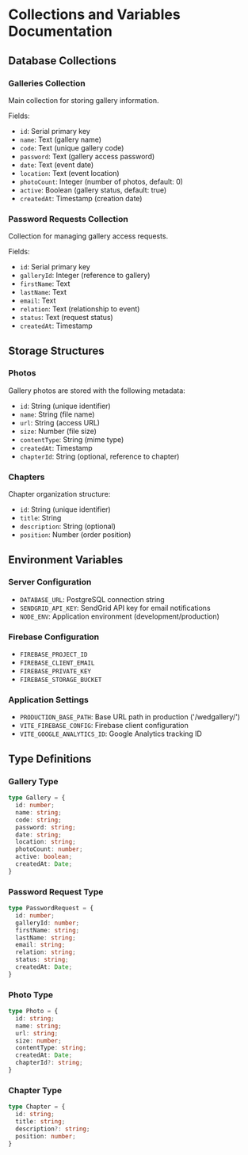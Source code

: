 
# Collections and Variables Documentation

## Database Collections

### Galleries Collection
Main collection for storing gallery information.

Fields:
- `id`: Serial primary key
- `name`: Text (gallery name)
- `code`: Text (unique gallery code)
- `password`: Text (gallery access password)
- `date`: Text (event date)
- `location`: Text (event location)
- `photoCount`: Integer (number of photos, default: 0)
- `active`: Boolean (gallery status, default: true)
- `createdAt`: Timestamp (creation date)

### Password Requests Collection 
Collection for managing gallery access requests.

Fields:
- `id`: Serial primary key
- `galleryId`: Integer (reference to gallery)
- `firstName`: Text
- `lastName`: Text
- `email`: Text
- `relation`: Text (relationship to event)
- `status`: Text (request status)
- `createdAt`: Timestamp

## Storage Structures

### Photos
Gallery photos are stored with the following metadata:
- `id`: String (unique identifier)
- `name`: String (file name)
- `url`: String (access URL)
- `size`: Number (file size)
- `contentType`: String (mime type)
- `createdAt`: Timestamp
- `chapterId`: String (optional, reference to chapter)

### Chapters
Chapter organization structure:
- `id`: String (unique identifier)
- `title`: String
- `description`: String (optional)
- `position`: Number (order position)

## Environment Variables

### Server Configuration
- `DATABASE_URL`: PostgreSQL connection string
- `SENDGRID_API_KEY`: SendGrid API key for email notifications
- `NODE_ENV`: Application environment (development/production)

### Firebase Configuration
- `FIREBASE_PROJECT_ID`
- `FIREBASE_CLIENT_EMAIL`
- `FIREBASE_PRIVATE_KEY`
- `FIREBASE_STORAGE_BUCKET`

### Application Settings
- `PRODUCTION_BASE_PATH`: Base URL path in production ('/wedgallery/')
- `VITE_FIREBASE_CONFIG`: Firebase client configuration
- `VITE_GOOGLE_ANALYTICS_ID`: Google Analytics tracking ID

## Type Definitions

### Gallery Type
```typescript
type Gallery = {
  id: number;
  name: string;
  code: string;
  password: string;
  date: string;
  location: string;
  photoCount: number;
  active: boolean;
  createdAt: Date;
}
```

### Password Request Type
```typescript
type PasswordRequest = {
  id: number;
  galleryId: number;
  firstName: string;
  lastName: string;
  email: string;
  relation: string;
  status: string;
  createdAt: Date;
}
```

### Photo Type
```typescript
type Photo = {
  id: string;
  name: string;
  url: string;
  size: number;
  contentType: string;
  createdAt: Date;
  chapterId?: string;
}
```

### Chapter Type
```typescript
type Chapter = {
  id: string;
  title: string;
  description?: string;
  position: number;
}
```
